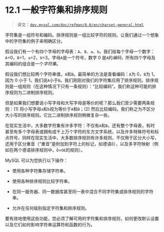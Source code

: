 # 12.1 一般字符集和排序规则

> 译文：[`dev.mysql.com/doc/refman/8.0/en/charset-general.html`](https://dev.mysql.com/doc/refman/8.0/en/charset-general.html)

字符集是一组符号和编码。排序规则是一组比较字符的规则。让我们通过一个想象中的字符集的例子来明确区分。

假设我们有一个有四个字母的字母表：`A`、`B`、`a`、`b`。我们给每个字母一个数字：`A`=0，`B`=1，`a`=2，`b`=3。字母`A`是一个符号，数字 0 是`A`的*编码*，所有四个字母及其编码的组合是一个*字符集*。

假设我们想比较两个字符串值，`A`和`B`。最简单的方法是查看编码：`A`为 0，`B`为 1。因为 0 小于 1，我们说`A`小于`B`。我们刚刚对我们的字符集应用了排序规则。排序规则是一组规则（在这种情况下只有一条规则）：“比较编码”。我们称这种可能的排序规则为二进制排序规则。

但是如果我们想要说小写字母和大写字母是等价的呢？那么我们至少需要两条规则：(1) 将小写字母`a`和`b`视为等价于`A`和`B`；(2) 然后比较编码。我们称之为不区分大小写的排序规则。它比二进制排序规则稍微复杂一些。

在现实生活中，大多数字符集有许多字符：不仅有`A`和`B`，还有整个字母表，有时甚至有多个字母表或拥有成千上万个字符的东方文字系统，以及许多特殊符号和标点符号。同样在现实生活中，大多数排序规则有许多规则，不仅用于区分大小写，还用于区分重音（“重音”是附加到字符上的标记，如德语`Ö`），以及多字符映射（例如在两个德语排序规则中，`Ö`=`OE`的规则）。

MySQL 可以为您执行以下操作：

+   使用各种字符集存储字符串。

+   使用各种排序规则比较字符串。

+   在同一服务器、同一数据库甚至同一表中混合不同字符集或排序规则的字符串。

+   允许在任何级别指定字符集和排序规则。

要有效地使用这些功能，您必须了解可用的字符集和排序规则，如何更改默认设置以及它们如何影响字符串运算符和函数的行为。
